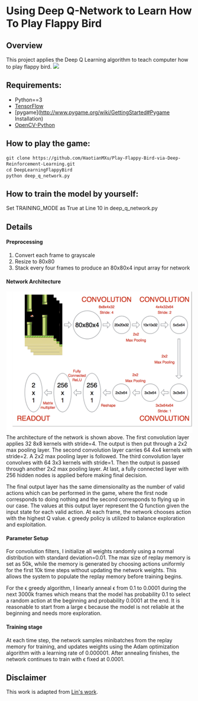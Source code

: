 # Using Deep Q-Network to Learn How To Play Flappy Bird

## Overview
This project applies the Deep Q Learning algorithm to teach computer how to play flappy bird.
<img src="./images/flappy_bird_demp.gif" width="250">

## Requirements:
* Python==3
* [TensorFlow](https://www.tensorflow.org/install/)
* [pygame](http://www.pygame.org/wiki/GettingStarted#Pygame Installation)
* [OpenCV-Python](https://www.pyimagesearch.com/2016/10/24/ubuntu-16-04-how-to-install-opencv/)


## How to play the game:
```
git clone https://github.com/HaotianMXu/Play-Flappy-Bird-via-Deep-Reinforcement-Learning.git
cd DeepLearningFlappyBird
python deep_q_network.py
```

## How to train the model by yourself:
Set TRAINING_MODE as True at Line 10 in deep_q_network.py

## Details
#### Preprocessing
1. Convert each frame to grayscale
2. Resize to 80x80
3. Stack every four frames to produce an 80x80x4 input array for network
#### Network Architecture
<img src="./images/network.png">
The architecture of the network is shown above. The first convolution layer applies 32 8x8 kernels with stride=4. The output is then put through a 2x2 max pooling layer. The second convolution layer carries 64 4x4 kernels with stride=2. A 2x2 max pooling layer is followed. The third convolution layer convolves with 64 3x3 kernels with stride=1. Then the output is passed through another 2x2 max pooling layer. At last, a fully connected layer with 256 hidden nodes is applied before making final decision.

The final output layer has the same dimensionality as the number of valid actions which can be performed in the game, where the first node corresponds to doing nothing and the second corresponds to flying up in our case. The values at this output layer represent the Q function given the input state for each valid action. At each frame, the network chooses action with the highest Q value. ϵ greedy policy is utilized to balance exploration and exploitation.
#### Parameter Setup
For convolution filters, I initialize all weights randomly using a normal distribution with standard deviation=0.01. The max size of replay memory is set as 50k, while the memory is generated by choosing actions uniformly for the first 10k time steps without updating the network weights. This allows the system to populate the replay memory before training begins.

For the ϵ greedy algorithm, I linearly anneal ϵ from 0.1 to 0.0001 during the next 3000k frames which means that the model has probability 0.1 to select a random action at the beginning and probability 0.0001 at the end. It is reasonable to start from a large ϵ because the model is not reliable at the beginning and needs more exploration.
#### Training stage
At each time step, the network samples minibatches from the replay memory for training, and updates weights using the Adam optimization algorithm with a learning rate of 0.000001. After annealing finishes, the network continues to train with ϵ fixed at 0.0001.

## Disclaimer
This work is adapted from [Lin's work](https://github.com/yenchenlin/DeepLearningFlappyBird).

